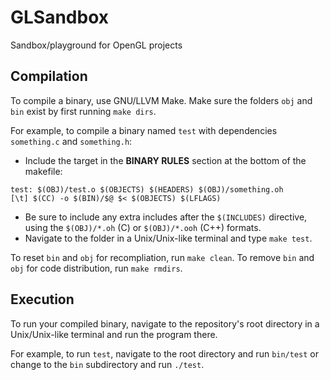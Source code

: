 # GLSandbox
Sandbox/playground for OpenGL projects

## Compilation
To compile a binary, use GNU/LLVM Make.
Make sure the folders `obj` and `bin` exist by first running `make dirs`.

For example, to compile a binary named `test` with dependencies `something.c` and `something.h`:
- Include the target in the **BINARY RULES** section at the bottom of the makefile:
```
test: $(OBJ)/test.o $(OBJECTS) $(HEADERS) $(OBJ)/something.oh
[\t] $(CC) -o $(BIN)/$@ $< $(OBJECTS) $(LFLAGS)
```
- Be sure to include any extra includes after the `$(INCLUDES)` directive, using the `$(OBJ)/*.oh` (C) or `$(OBJ)/*.ooh` (C++) formats.
- Navigate to the folder in a Unix/Unix-like terminal and type `make test`.

To reset `bin` and `obj` for recompliation, run `make clean`.
To remove `bin` and `obj` for code distribution, run `make rmdirs`.

## Execution
To run your compiled binary, navigate to the repository's root directory in a Unix/Unix-like terminal and run the program there.

For example, to run `test`, navigate to the root directory and run `bin/test` or change to the `bin` subdirectory and run `./test`.
